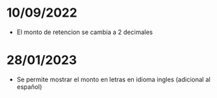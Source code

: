 # 10/09/2022
* El monto de retencion se cambia a 2 decimales

# 28/01/2023
* Se permite mostrar el monto en letras en idioma ingles  (adicional al español)